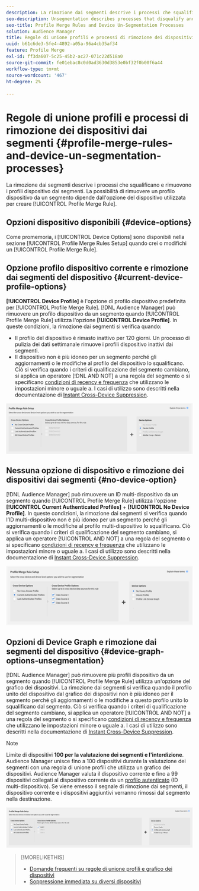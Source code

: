 ```yaml
---
description: La rimozione dai segmenti descrive i processi che squalificano e rimuovono i profili dispositivo dai segmenti. La possibilità di rimuovere un profilo dispositivo da un segmento dipende dall’opzione dispositivo utilizzata per creare una regola di unione profili.
seo-description: Unsegmentation describes processes that disqualify and remove device profiles from segments. Your ability to remove a device profile from a segment depends on the device option used to create a Profile Merge Rule.
seo-title: Profile Merge Rules and Device Un-Segmentation Processes
solution: Audience Manager
title: Regole di unione profili e processi di rimozione dei dispositivi dai segmenti
uuid: b61c6de3-5fe4-4892-a05a-96a4cb35af34
feature: Profile Merge
exl-id: ff3da607-5c25-45b2-ac27-071c22d518a0
source-git-commit: fe01ebac8c0d0ad3630d3853e0bf32f0b00f6a44
workflow-type: tm+mt
source-wordcount: '467'
ht-degree: 2%

---
```


# Regole di unione profili e processi di rimozione dei dispositivi dai segmenti {#profile-merge-rules-and-device-un-segmentation-processes}

La rimozione dai segmenti descrive i processi che squalificano e rimuovono i profili dispositivo dai segmenti. La possibilità di rimuovere un profilo dispositivo da un segmento dipende dall&#39;opzione del dispositivo utilizzata per creare [!UICONTROL Profile Merge Rule].

## Opzioni dispositivo disponibili {#device-options}

Come promemoria, i [!UICONTROL Device Options] sono disponibili nella sezione [!UICONTROL Profile Merge Rules Setup] quando crei o modifichi un [!UICONTROL Profile Merge Rule].

## Opzione profilo dispositivo corrente e rimozione dai segmenti del dispositivo {#current-device-profile-options}

**[!UICONTROL Device Profile]** è l&#39;opzione di profilo dispositivo predefinita per [!UICONTROL Profile Merge Rule]. [!DNL Audience Manager] può rimuovere un profilo dispositivo da un segmento quando [!UICONTROL Profile Merge Rule] utilizza l&#39;opzione **[!UICONTROL Device Profile]**. In queste condizioni, la rimozione dai segmenti si verifica quando:

* Il profilo del dispositivo è rimasto inattivo per 120 giorni. Un processo di pulizia dei dati settimanale rimuove i profili dispositivo inattivi dai segmenti.
* Il dispositivo non è più idoneo per un segmento perché gli aggiornamenti o le modifiche al profilo del dispositivo lo squalificano. Ciò si verifica quando i criteri di qualificazione del segmento cambiano, si applica un operatore [!DNL AND NOT] a una regola del segmento o si specificano [condizioni di recency e frequenza](../segments/recency-and-frequency.md) che utilizzano le impostazioni minore o uguale a. I casi di utilizzo sono descritti nella documentazione di [Instant Cross-Device Suppression](instant-cross-device-suppression.md).

![solo dispositivo](assets/device-only.png)

## Nessuna opzione di dispositivo e rimozione dei dispositivi dai segmenti {#no-device-option}

[!DNL Audience Manager] può rimuovere un ID multi-dispositivo da un segmento quando [!UICONTROL Profile Merge Rule] utilizza l&#39;opzione **[!UICONTROL Current Authenticated Profiles]** + **[!UICONTROL No Device Profile]**. In queste condizioni, la rimozione dai segmenti si verifica quando l’ID multi-dispositivo non è più idoneo per un segmento perché gli aggiornamenti o le modifiche al profilo multi-dispositivo lo squalificano. Ciò si verifica quando i criteri di qualificazione del segmento cambiano, si applica un operatore [!UICONTROL AND NOT] a una regola del segmento o si specificano [condizioni di recency e frequenza](../segments/recency-and-frequency.md) che utilizzano le impostazioni minore o uguale a. I casi di utilizzo sono descritti nella documentazione di [Instant Cross-Device Suppression](instant-cross-device-suppression.md).

![](assets/current-no-device.png)

## Opzioni di Device Graph e rimozione dai segmenti del dispositivo {#device-graph-options-unsegmentation}

[!DNL Audience Manager] può rimuovere più profili dispositivo da un segmento quando [!UICONTROL Profile Merge Rule] utilizza un&#39;opzione del grafico dei dispositivi. La rimozione dai segmenti si verifica quando il profilo unito del dispositivo dal grafico dei dispositivi non è più idoneo per il segmento perché gli aggiornamenti o le modifiche a questo profilo unito lo squalificano dal segmento. Ciò si verifica quando i criteri di qualificazione del segmento cambiano, si applica un operatore [!UICONTROL AND NOT] a una regola del segmento o si specificano [condizioni di recency e frequenza](../segments/recency-and-frequency.md) che utilizzano le impostazioni minore o uguale a. I casi di utilizzo sono descritti nella documentazione di [Instant Cross-Device Suppression](instant-cross-device-suppression.md).

>[!NOTE]
>
>Limite di dispositivi **100 per la valutazione dei segmenti e l&#39;interdizione**.
>Audience Manager unisce fino a 100 dispositivi durante la valutazione dei segmenti con una regola di unione profili che utilizza un grafico dei dispositivi. Audience Manager valuta il dispositivo corrente e fino a 99 dispositivi collegati al dispositivo corrente da un [profilo autenticato](../../reference/visitor-authentication-states.md) (ID multi-dispositivo). Se viene emesso il segnale di rimozione dai segmenti, il dispositivo corrente e i dispositivi aggiuntivi verranno rimossi dal segmento nella destinazione.

![](assets/last-device-graph.png)

>[!MORELIKETHIS]
>
>* [Domande frequenti su regole di unione profili e grafico dei dispositivi](../../faq/faq-profile-merge.md)
>* [Soppressione immediata su diversi dispositivi](instant-cross-device-suppression.md)
